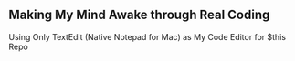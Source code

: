 ## Making My Mind Awake through Real Coding
Using Only TextEdit (Native Notepad for Mac) as My Code Editor for $this Repo
